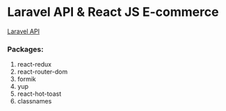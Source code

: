 # Laravel API & React JS E-commerce
[Laravel API](https://github.com/gurkanatik/laravel-api)

### Packages:
1. react-redux
2. react-router-dom
3. formik
4. yup
5. react-hot-toast
6. classnames